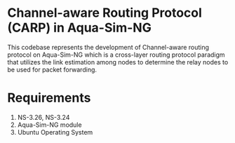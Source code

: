 # Channel-aware Routing Protocol (CARP) in Aqua-Sim-NG
This codebase represents the development of Channel-aware routing protocol on Aqua-Sim-NG which is a cross-layer routing protocol paradigm that utilizes the link estimation among nodes to determine the relay nodes to be used for packet forwarding.


# Requirements
1. NS-3.26, NS-3.24
2. Aqua-Sim-NG module
3. Ubuntu Operating System
